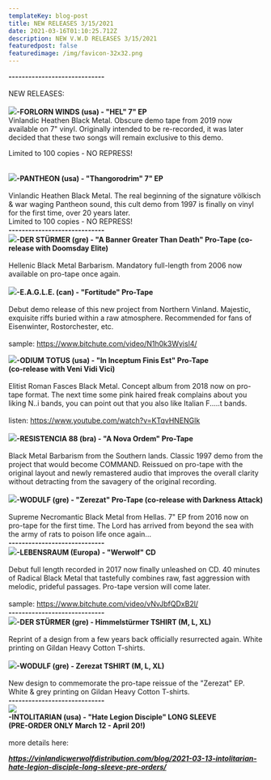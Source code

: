 ```yaml
---
templateKey: blog-post
title: NEW RELEASES 3/15/2021
date: 2021-03-16T01:10:25.712Z
description: NEW V.W.D RELEASES 3/15/2021
featuredpost: false
featuredimage: /img/favicon-32x32.png
---
```

<!--StartFragment-->

**\-----------------------------**\
\
NEW RELEASES:\
\
![](https://mcusercontent.com/2f28a1660890d2f972dc09983/_compresseds/1a15a694-6bbb-4670-a3b2-df6e8d4c37b7.jpg)**\-FORLORN WINDS (usa) - "HEL" 7" EP**\
Vinlandic Heathen Black Metal. Obscure demo tape from 2019 now available on 7" vinyl. Originally intended to be re-recorded, it was later decided that these two songs will remain exclusive to this demo.

Limited to 100 copies - NO REPRESS!

\
![](https://mcusercontent.com/2f28a1660890d2f972dc09983/_compresseds/a6b862fd-eb8c-4559-b04b-9f81c61254bd.jpg)**\-PANTHEON (usa) - "Thangorodrim" 7" EP**\
\
Vinlandic Heathen Black Metal. The real beginning of the signature völkisch & war waging Pantheon sound, this cult demo from 1997 is finally on vinyl for the first time, over 20 years later.\
Limited to 100 copies - NO REPRESS!\
**\-----------------------------**\
![](https://mcusercontent.com/2f28a1660890d2f972dc09983/_compresseds/11b2639c-a11a-422c-b730-f3bb569eee10.jpg)**\-DER STÜRMER (gre) - "A Banner Greater Than Death" Pro-Tape (co-release with Doomsday Elite)**\
\
Hellenic Black Metal Barbarism. Mandatory full-length from 2006 now available on pro-tape once again.\
\
![](https://mcusercontent.com/2f28a1660890d2f972dc09983/_compresseds/1f7b34f0-f562-4ccb-b227-4bc221db8b11.jpg)**\-E.A.G.L.E. (can) - "Fortitude" Pro-Tape**\
\
Debut demo release of this new project from Northern Vinland. Majestic, exquisite riffs buried within a raw atmosphere. Recommended for fans of Eisenwinter, Rostorchester, etc.\
\
sample: <https://www.bitchute.com/video/N1h0k3Wyisl4/>

![](https://mcusercontent.com/2f28a1660890d2f972dc09983/_compresseds/3ef1713f-8d53-4b97-976b-b018301c3609.jpg)**\-ODIUM TOTUS (usa) - "In Inceptum Finis Est" Pro-Tape\
(co-release with Veni Vidi Vici)**\
\
Elitist Roman Fasces Black Metal. Concept album from 2018 now on pro-tape format. The next time some pink haired freak complains about you liking N..i bands, you can point out that you also like Italian F.....t bands.\
\
listen: <https://www.youtube.com/watch?v=KTqvHNENGlk>\
\
![](https://mcusercontent.com/2f28a1660890d2f972dc09983/_compresseds/a3ee0751-900c-4851-88e8-9caf6f398910.jpg)**\-RESISTENCIA 88 (bra) - "A Nova Ordem" Pro-Tape**\
\
Black Metal Barbarism from the Southern lands. Classic 1997 demo from the project that would become COMMAND. Reissued on pro-tape with the original layout and newly remastered audio that improves the overall clarity without detracting from the savagery of the original recording.\
\
![](https://mcusercontent.com/2f28a1660890d2f972dc09983/_compresseds/d3894549-4068-4a9f-9db6-826059547b71.jpg)**\-WODULF (gre) - "Zerezat" Pro-Tape (co-release with Darkness Attack)**\
\
Supreme Necromantic Black Metal from Hellas. 7" EP from 2016 now on pro-tape for the first time. The Lord has arrived from beyond the sea with the army of rats to poison life once again...\
**\-----------------------------**\
![](https://mcusercontent.com/2f28a1660890d2f972dc09983/_compresseds/411a6351-f80b-4a53-8356-1c185910e972.jpg)**\-LEBENSRAUM (Europa) - "Werwolf" CD**\
\
Debut full length recorded in 2017 now finally unleashed on CD. 40 minutes of Radical Black Metal that tastefully combines raw, fast aggression with melodic, prideful passages. Pro-tape version will come later.\
\
sample: <https://www.bitchute.com/video/vNvJbfQDxB2l/>\
**\-----------------------------**\
![](https://mcusercontent.com/2f28a1660890d2f972dc09983/_compresseds/e637fded-4229-48d5-9a2b-c091a7874733.jpg)**\-DER STÜRMER (gre) - Himmelstürmer TSHIRT (M, L, XL)**\
\
Reprint of a design from a few years back officially resurrected again. White printing on Gildan Heavy Cotton T-shirts.\
\
![](https://mcusercontent.com/2f28a1660890d2f972dc09983/_compresseds/7b67cce3-8750-4e0c-8ceb-576888650cd4.jpg)**\-WODULF (gre) - Zerezat TSHIRT (M, L, XL)**\
\
New design to commemorate the pro-tape reissue of the "Zerezat" EP. White & grey printing on Gildan Heavy Cotton T-shirts.\
**\-----------------------------**\
![](https://mcusercontent.com/2f28a1660890d2f972dc09983/images/cdc4795d-0330-4ac0-90a9-a8372ee5700e.jpeg)\
**\-INTOLITARIAN (usa) - "Hate Legion Disciple" LONG SLEEVE\
(PRE-ORDER ONLY March 12 - April 20!)**\
\
more details here[](https://vinlandicwerwolfdistribution.com/blog/2021-03-13-intolitarian-hate-legion-disciple-long-sleeve-pre-orders/):

***<https://vinlandicwerwolfdistribution.com/blog/2021-03-13-intolitarian-hate-legion-disciple-long-sleeve-pre-orders/>***